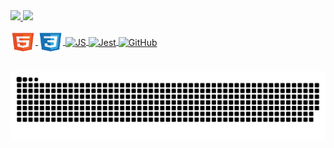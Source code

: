 <div>
  <a href="https://github.com/eiki-gushiken">
  <img height="180em" src="https://github-readme-stats.vercel.app/api?username=eiki-gushiken&show_icons=true&theme=tokyonight&include_all_commits=true&count_private=true"/>
  <img height="180em" src="https://github-readme-stats.vercel.app/api/top-langs/?username=eiki-gushiken&layout=compact&langs_count=6&theme=tokyonight"/>
</div>
<div style="display: inline_block"><br>
  <img align="center" alt="HTML" height="30" width="40" src="https://raw.githubusercontent.com/devicons/devicon/master/icons/html5/html5-original.svg">
  <img align="center" alt="CSS" height="30" width="40" src="https://raw.githubusercontent.com/devicons/devicon/master/icons/css3/css3-original.svg">
  <img align="center" alt="JS" height="30" width="40" src="https://cdn.jsdelivr.net/gh/devicons/devicon/icons/javascript/javascript-original.svg" />
  <img align="center" alt="Jest" height="30" width="40" src="https://cdn.jsdelivr.net/gh/devicons/devicon/icons/jest/jest-plain.svg" />
  <img align="center" alt="GitHub" height="30" width="40" style="filter: brightness(100%);" src="https://cdn.jsdelivr.net/gh/devicons/devicon/icons/github/github-original-wordmark.svg" />
</div>
 
 <br>
 
<div> 
 
  ![snake gif](https://github.com/eiki-gushiken/eiki-gushiken/blob/output/github-contribution-grid-snake.svg)

</div>
